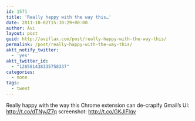 ```yaml
---
id: 1571
title: 'Really happy with the way this…'
date: 2011-10-02T15:30:29+00:00
author: Avi
layout: post
guid: http://aviflax.com/post/really-happy-with-the-way-this/
permalink: /post/really-happy-with-the-way-this/
aktt_notify_twitter:
  - 'yes'
aktt_twitter_id:
  - "120581438335758337"
categories:
  - none
tags:
  - tweet
---
```

Really happy with the way this Chrome extension can de-crapify Gmail’s UI: <a href="http://t.co/dTNyJZ7q" rel="nofollow">http://t.co/dTNyJZ7q</a> screenshot: <a href="http://t.co/GKJlFIgv" rel="nofollow">http://t.co/GKJlFIgv</a>